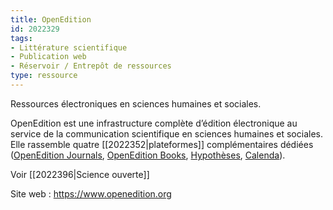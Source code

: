 ```yaml
---
title: OpenEdition
id: 2022329
tags:
- Littérature scientifique
- Publication web
- Réservoir / Entrepôt de ressources
type: ressource
---
```


Ressources électroniques en sciences humaines et sociales.

OpenEdition est une infrastructure complète d’édition électronique au service de la communication scientifique en sciences humaines et sociales. Elle rassemble quatre [[2022352|plateformes]] complémentaires dédiées ([OpenEdition Journals](https://journals.openedition.org/), [OpenEdition Books](https://books.openedition.org), [Hypothèses](https://fr.hypotheses.org/), [Calenda](https://calenda.org/)).

Voir [[2022396|Science ouverte]]

Site web : <https://www.openedition.org>

